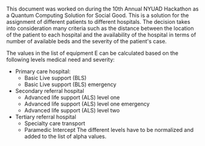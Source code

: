 This document was worked on during the 10th Annual NYUAD Hackathon as a Quantum Computing Solution for Social Good.
This is a solution for the assignment of different patients to different hospitals. The decision takes into consideration many criteria such as the distance between the location of the patient to each hospital and the availability of the hospital in terms of number of available beds and the severity of the patient's case.

The values in the list of equipment E can be calculated based on the following levels medical need and severity:
- Primary care hospital:
    - Basic Live support (BLS)
    - Basic Live support (BLS) emergency
- Secondary referral hospital
    - Advanced life support (ALS) level one 
    - Advanced life support (ALS) level one emergency 
    - Advanced life support (ALS) level two
- Tertiary referral hospital
    - Specialty care transport 
    - Paramedic Intercept
The different levels have to be normalized and added to the list of alpha values.

